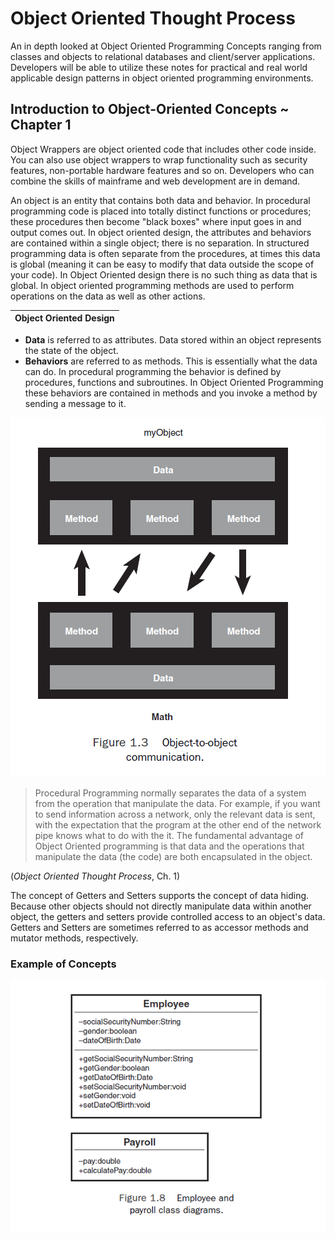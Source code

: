 # Object Oriented Thought Process 
An in depth looked at Object Oriented Programming Concepts ranging from classes and objects to relational databases and client/server applications. Developers will be able to utilize these notes for practical and real world applicable design patterns in object oriented programming environments. 

## Introduction to Object-Oriented Concepts ~ Chapter 1
Object Wrappers are object oriented code that includes other code inside. You can also use object wrappers to wrap functionality such as security features, non-portable hardware features and so on. Developers who can combine the skills of mainframe and web development are in demand. 

An object is an entity that contains both data and behavior. In procedural programming code is placed into totally distinct functions or procedures; these procedures then become "black boxes" where input goes in and output comes out. In object oriented design, the attributes and behaviors are contained within a single object; there is no separation. In structured programming data is often separate from the procedures, at times this data is global (meaning it can be easy to modify that data outside the scope of your code). In Object Oriented design there is no such thing as data that is global. In object oriented programming methods are used to perform operations on the data as well as other actions. 

Object Oriented Design | 
--- |
* __Data__ is referred to as attributes. Data stored within an object represents the state of the object. 
* __Behaviors__ are referred to as methods. This is essentially what the data can do. In procedural programming the behavior is defined by procedures, functions and subroutines. In Object Oriented Programming these behaviors are contained in methods and you invoke a method by sending a message to it. 

![Diagram 1](https://github.com/Jzbonner/ProgrammingConcepts/blob/gh-pages/img-media/OOTP%20Ch.1%20Diagram%201.png)

> Procedural Programming normally separates the data of a system from the operation that manipulate the data. For example, if you want to send information across a network, only the relevant data is sent, with the expectation that the program at the other end of the network pipe knows what to do with the it. The fundamental advantage of Object Oriented programming is that data and the operations that manipulate the data (the code) are both encapsulated in the object.  

(_Object Oriented Thought Process_, Ch. 1)

The concept of Getters and Setters supports the concept of data hiding. Because other objects should not directly manipulate data within another object, the getters and setters provide controlled access to an object's data. Getters and Setters are sometimes referred to as accessor methods and mutator methods, respectively. 

### Example of Concepts 

![Diagram 2](https://github.com/Jzbonner/ProgrammingConcepts/blob/gh-pages/img-media/OOTP%20Ch.1%20Diagram%202.png)

